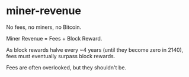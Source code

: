 # miner-revenue

No fees, no miners, no Bitcoin.

Miner Revenue = Fees + Block Reward.

As block rewards halve every ~4 years (until they become zero in 2140), fees must eventually surpass block rewards.

Fees are often overlooked, but they shouldn't be.
